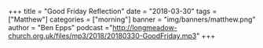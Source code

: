 +++
title = "Good Friday Reflection"
date = "2018-03-30"
tags = ["Matthew"]
categories = ["morning"]
banner = "img/banners/matthew.png"
author = "Ben Epps"
podcast ="http://longmeadow-church.org.uk/files/mp3/2018/20180330-GoodFriday.mp3"
+++
